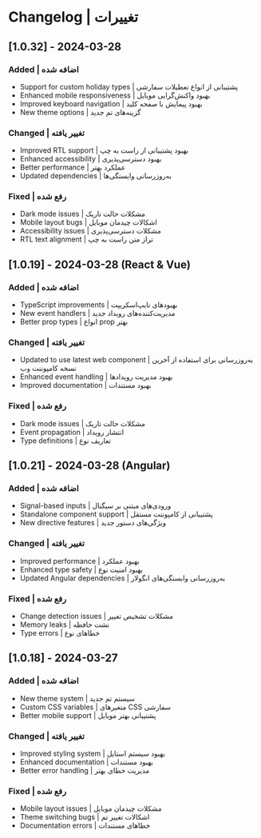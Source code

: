 # Changelog | تغییرات

## [1.0.32] - 2024-03-28

### Added | اضافه شده
- Support for custom holiday types | پشتیبانی از انواع تعطیلات سفارشی
- Enhanced mobile responsiveness | بهبود واکنش‌گرایی موبایل
- Improved keyboard navigation | بهبود پیمایش با صفحه کلید
- New theme options | گزینه‌های تم جدید

### Changed | تغییر یافته
- Improved RTL support | بهبود پشتیبانی از راست به چپ
- Enhanced accessibility | بهبود دسترسی‌پذیری
- Better performance | عملکرد بهتر
- Updated dependencies | به‌روزرسانی وابستگی‌ها

### Fixed | رفع شده
- Dark mode issues | مشکلات حالت تاریک
- Mobile layout bugs | اشکالات چیدمان موبایل
- Accessibility issues | مشکلات دسترسی‌پذیری
- RTL text alignment | تراز متن راست به چپ

## [1.0.19] - 2024-03-28 (React & Vue)

### Added | اضافه شده
- TypeScript improvements | بهبودهای تایپ‌اسکریپت
- New event handlers | مدیریت‌کننده‌های رویداد جدید
- Better prop types | انواع prop بهتر

### Changed | تغییر یافته
- Updated to use latest web component | به‌روزرسانی برای استفاده از آخرین نسخه کامپوننت وب
- Enhanced event handling | بهبود مدیریت رویدادها
- Improved documentation | بهبود مستندات

### Fixed | رفع شده
- Dark mode issues | مشکلات حالت تاریک
- Event propagation | انتشار رویداد
- Type definitions | تعاریف نوع

## [1.0.21] - 2024-03-28 (Angular)

### Added | اضافه شده
- Signal-based inputs | ورودی‌های مبتنی بر سیگنال
- Standalone component support | پشتیبانی از کامپوننت مستقل
- New directive features | ویژگی‌های دستور جدید

### Changed | تغییر یافته
- Improved performance | بهبود عملکرد
- Enhanced type safety | بهبود امنیت نوع
- Updated Angular dependencies | به‌روزرسانی وابستگی‌های انگولار

### Fixed | رفع شده
- Change detection issues | مشکلات تشخیص تغییر
- Memory leaks | نشت حافظه
- Type errors | خطاهای نوع

## [1.0.18] - 2024-03-27

### Added | اضافه شده
- New theme system | سیستم تم جدید
- Custom CSS variables | متغیرهای CSS سفارشی
- Better mobile support | پشتیبانی بهتر موبایل

### Changed | تغییر یافته
- Improved styling system | بهبود سیستم استایل
- Enhanced documentation | بهبود مستندات
- Better error handling | مدیریت خطای بهتر

### Fixed | رفع شده
- Mobile layout issues | مشکلات چیدمان موبایل
- Theme switching bugs | اشکالات تغییر تم
- Documentation errors | خطاهای مستندات 